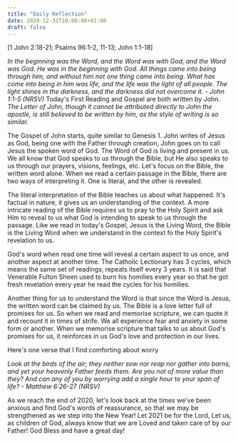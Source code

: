 ```yaml
---
title: "Daily Reflection"
date: 2020-12-31T10:00:00+01:00
draft: false
---
```


[1 John 2:18-21; Psalms 96:1-2, 11-13; John 1:1-18]

_In the beginning was the Word, and the Word was with God, and the Word was God. He was in the beginning with God. All things came into being through him, and without him not one thing came into being. What has come into being in him was life, and the life was the light of all people. The light shines in the darkness, and the darkness did not overcome it. - John 1:1-5 (NRSV)_
Today's First Reading and Gospel are both written by John. _The Letter of John, though it cannot be attributed directly to John the apostle, is still believed to be written by him, as the style of writing is so similar._

The Gospel of John starts, quite similar to Genesis 1. John writes of Jesus as God, being one with the Father through creation, John goes on to call Jesus the spoken word of God. The Word of God is living and present in us. We all know that God speaks to us through the Bible, but He also speaks to us through our prayers, visions, feelings, etc. Let's focus on the Bible, the written word alone. When we read a certain passage in the Bible, there are two ways of interpreting it. One is literal, and the other is revealed.

The literal interpretation of the Bible teaches us about what happened. It's factual in nature, it gives us an understanding of the context. A more intricate reading of the Bible requires us to pray to the Holy Spirit and ask Him to reveal to us what God is intending to speak to us through the passage. Like we read in today's Gospel, Jesus is the Living Word, the Bible is the Living Word when we understand in the context fo the Holy Spirit's revelation to us.

God's word when read one time will reveal a certain aspect to us once, and another aspect at another time. The Catholic Lectionary has 3 cycles, which means the same set of readings, repeats itself every 3 years. It is said that Venerable Fulton Sheen used to burn his homilies every year so that he got fresh revelation every year he read the cycles for his homilies.

Another thing for us to understand the Word is that since the Word is Jesus, the written word can be claimed by us. The Bible is a love letter full of promises for us. So when we read and memorise scripture, we can quote it and recount it in times of strife. We all experience fear and anxiety in some form or another. When we memorise scripture that talks to us about God's promises for us, it reinforces in us God's love and protection in our lives.

Here's one verse that I find comforting about worry

_Look at the birds of the air; they neither sow nor reap nor gather into barns, and yet your heavenly Father feeds them. Are you not of more value than they? And can any of you by worrying add a single hour to your span of life? - Matthew 6:26-27 (NRSV)_

As we reach the end of 2020, let's look back at the times we've been anxious and find God's words of reassurance, so that we may be strengthened as we step into the New Year! Let 2021 be for the Lord, Let us, as children of God, always know that we are Loved and taken care of by our Father! God Bless and have a great day!
